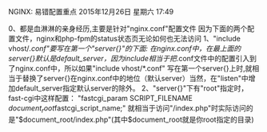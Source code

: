 NGINX: 易错配置重点
2015年12月26日 星期六
17:49
 
0、都是血淋淋的亲身经历,主要是针对"nginx.conf"配置文件
因为下面的两个配置文件，nginx和php-fpm的status状态页无论如何也无法访问
1、"include vhost/*.conf"要写在第一个"server{}"的下面:
在nginx.conf中，在最上面的server{}默认是default_server，因为include相当于把*.conf文件中的配置引入到了nginx.conf中，所以如果"include vhost/*.conf" 写在第一个server{}上时,就相当于替换了server{}在nginx.conf中的地位（默认server）当然，在"listen"中增加default_server指定默认server的除外。
2、"server{}"下有"root"指定时，fast-cgi中这样配置：
"fastcgi_param  SCRIPT_FILENAME  $document_root$fastcgi_script_name;"
就相当于访问"/index.php"时实际访问的是"$document_root/index.php"(其中$document_root就是你root指定的目录)
